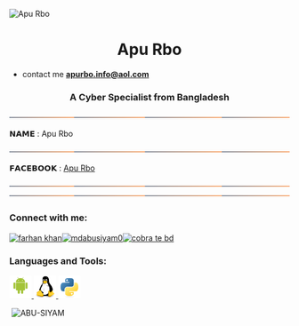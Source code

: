 <p align="left"> <img src="" alt="Apu Rbo" /> </p>

<h1 align="center">Apu Rbo</h1>

- contact me **apurbo.info@aol.com**

<h3 align="center">A Cyber Specialist from Bangladesh</h3>

<img align="center" alt="line" src="https://github.com/DalpatRathore/dalpatrathore/blob/main/assets/images/line-2.svg">

𝗡𝗔𝗠𝗘 : Apu Rbo

<img align="center" alt="line" src="https://github.com/DalpatRathore/dalpatrathore/blob/main/assets/images/line-2.svg">

𝗙𝗔𝗖𝗘𝗕𝗢𝗢𝗞 : [Apu Rbo](https://www.facebook.com/apurboofficialbd999)

<img align="center" alt="line" src="https://github.com/DalpatRathore/dalpatrathore/blob/main/assets/images/line-2.svg">


<img align="center" alt="line" src="https://github.com/DalpatRathore/dalpatrathore/blob/main/assets/images/line-2.svg">



<h3 align="left">Connect with me:</h3>

<p align="left">

<a href="https://www.facebook.com/MdAbuSiyam0" target="blank"><img align="center" src="https://raw.githubusercontent.com/rahuldkjain/github-profile-readme-generator/master/src/images/icons/Social/facebook.svg" alt="farhan khan" height="30" width="40" /></a><a href="https://instagram.com/mdabusiyam0" target="blank"><img align="center" src="https://raw.githubusercontent.com/rahuldkjain/github-profile-readme-generator/master/src/images/icons/Social/instagram.svg" alt="mdabusiyam0" height="30" width="40" /></a><a href="https://twitter.com/@MD_ABU_SiYAM" target="blank"><img align="center" src="https://raw.githubusercontent.com/rahuldkjain/github-profile-readme-generator/master/src/images/icons/Social/twitter.svg" alt="cobra te bd" height="30" width="40" /></a>

</p>

<h3 align="left">Languages and Tools:</h3>

<p align="left"> <a href="https://developer.android.com" target="_blank" rel="noreferrer"> <img src="https://raw.githubusercontent.com/devicons/devicon/master/icons/android/android-original-wordmark.svg" alt="android" width="40" height="40"/> </a> <a href="https://www.linux.org/" target="_blank" rel="noreferrer"> <img src="https://raw.githubusercontent.com/devicons/devicon/master/icons/linux/linux-original.svg" alt="linux" width="40" height="40"/> </a> <a href="https://www.python.org" target="_blank" rel="noreferrer"> <img src="https://raw.githubusercontent.com/devicons/devicon/master/icons/python/python-original.svg" alt="python" width="40" height="40"/> </a> </p>

<p><img align="left" src="" /></p>

<p>&nbsp;<img align="center" src="" alt="ABU-SIYAM" /></p>

<p><img align="center" src="" alt="" /></p>
